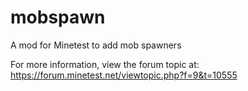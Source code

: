 mobspawn
========

A mod for Minetest to add mob spawners

For more information, view the forum topic at: https://forum.minetest.net/viewtopic.php?f=9&t=10555
